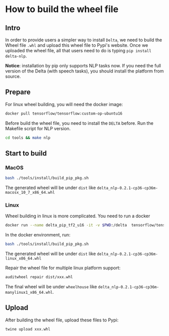 # How to build the wheel file

## Intro

In order to provide users a simpler way to install `Delta`, we need to
build the Wheel file `.whl` and upload this wheel file to Pypi's
website. Once we uploaded the wheel file, all that users need to do is
typing `pip install delta-nlp`.

**Notice**: installation by pip only supports NLP tasks now. If you need the
full version of the Delta (with speech tasks), you should install the
platform from source.

## Prepare

For linux wheel building, you will need the docker image:

```bash
docker pull tensorflow/tensorflow:custom-op-ubuntu16
```

Before build the wheel file, you need to install the `DELTA` before. Run the Makefile script for NLP version.

```bash
cd tools && make nlp
```

## Start to build

### MacOS

```bash
bash ./tools/install/build_pip_pkg.sh
```

The generated wheel will be under `dist` like
`delta_nlp-0.2.1-cp36-cp36m-macosx_10_7_x86_64.whl`

### Linux

Wheel building in linux is more complicated. You need to run a docker 

```bash
docker run --name delta_pip_tf2_u16 -it -v $PWD:/delta  tensorflow/tensorflow:custom-op-ubuntu16 /bin/bash
```

In the docker environment, run:

```bash
bash ./tools/install/build_pip_pkg.sh
```

The generated wheel will be under `dist` like
`delta_nlp-0.2.1-cp36-cp36m-linux_x86_64.whl`

Repair the wheel file for multiple linux platform support:

```bash
auditwheel repair dist/xxx.whl
```

The final wheel will be under `wheelhouse` like
`delta_nlp-0.2.1-cp36-cp36m-manylinux1_x86_64.whl`.

## Upload

After building the wheel file, upload these files to Pypi:

```
twine upload xxx.whl
```
